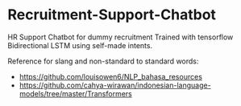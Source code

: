 # Recruitment-Support-Chatbot
HR Support Chatbot for dummy recruitment
Trained with tensorflow Bidirectional LSTM using self-made intents.

Reference for slang and non-standard to standard words:
- https://github.com/louisowen6/NLP_bahasa_resources
- https://github.com/cahya-wirawan/indonesian-language-models/tree/master/Transformers
